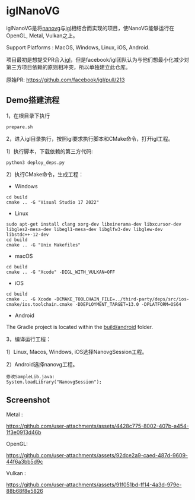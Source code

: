 # iglNanoVG

iglNanoVG是将[nanovg](https://github.com/memononen/nanovg)与[igl](https://github.com/facebook/igl)相结合而实现的项目，使NanoVG能够运行在OpenGL, Metal, Vulkan之上。

Support Platforms : MacOS, Windows, Linux, iOS, Android.

项目最初是想提交PR合入[igl](https://github.com/facebook/igl)，但是facebook/igl团队认为与他们想最小化减少对第三方项目依赖的原则相冲突，所以单独建立此仓库。

原始PR: https://github.com/facebook/igl/pull/213

## Demo搭建流程

1，在根目录下执行 

```
prepare.sh
```

2，进入igl目录执行，按照igl要求执行脚本和CMake命令，打开igl工程。

1）执行脚本，下载依赖的第三方代码:

```
python3 deploy_deps.py

```

2）执行CMake命令，生成工程：

* Windows

```
cd build
cmake .. -G "Visual Studio 17 2022"
```

* Linux

```
sudo apt-get install clang xorg-dev libxinerama-dev libxcursor-dev libgles2-mesa-dev libegl1-mesa-dev libglfw3-dev libglew-dev libstdc++-12-dev
cd build
cmake .. -G "Unix Makefiles"
```

* macOS

```
cd build
cmake .. -G "Xcode" -DIGL_WITH_VULKAN=OFF
```

* iOS

```
cd build
cmake .. -G Xcode -DCMAKE_TOOLCHAIN_FILE=../third-party/deps/src/ios-cmake/ios.toolchain.cmake -DDEPLOYMENT_TARGET=13.0 -DPLATFORM=OS64
```

* Android

The Gradle project is located within the [build/android](./build/android/) folder.

3，编译运行工程：

1）Linux, Macos, Windows, iOS选择NanovgSession工程。

2）Android选择nanovg工程。

	修改SampleLib.java:
	System.loadLibrary("NanovgSession");


## Screenshot

Metal :

https://github.com/user-attachments/assets/4428c775-8002-407b-a454-1f3e0913d46b

OpenGL:

https://github.com/user-attachments/assets/92dce2a9-caed-487d-9609-44f6a3bb5d9c

Vulkan  : 

https://github.com/user-attachments/assets/91f051bd-ff14-4a3d-979e-88b68f8e5826

